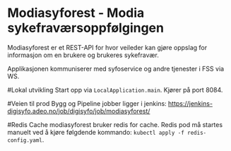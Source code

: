 # Modiasyforest - Modia sykefraværsoppfølgingen

Modiasyforest er et REST-API for hvor veileder kan gjøre oppslag for informasjon om en brukere og brukeres sykefravær.

Applikasjonen kommuniserer med syfoservice og andre tjenester i FSS via WS.

#Lokal utvikling
Start opp via `LocalApplication.main`. Kjører på port 8084.

#Veien til prod
Bygg og Pipeline jobber ligger i jenkins: https://jenkins-digisyfo.adeo.no/job/digisyfo/job/modiasyforest/

#Redis Cache
modiasyforest bruker redis for cache.
Redis pod må startes manuelt ved å kjøre følgdende kommando: `kubectl apply -f redis-config.yaml`.
